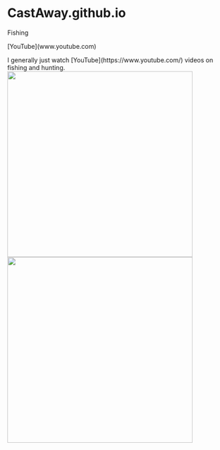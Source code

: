 # CastAway.github.io
Fishing
<p> [YouTube](www.youtube.com)</p>
<p>I generally just watch [YouTube](https://www.youtube.com/) videos on fishing and hunting.<img src="https://www.wildtrout.org/imager/general/111/rainbow_trout_983c404359247ecee4033ec1e6bdab0c.jpg" alt="" width="420" height"420"> <img src="https://wp.themeateater.com/wp-content/uploads/2020/05/how-to-age-a-buck.jpg" alt="" width="420" height"460"> </p>
